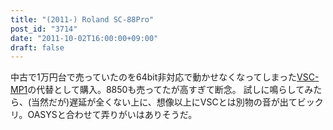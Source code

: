 ```yaml
---
title: "(2011-) Roland SC-88Pro"
post_id: "3714"
date: "2011-10-02T16:00:00+09:00"
draft: false
---
```



中古で1万円台で売っていたのを64bit非対応で動かせなくなってしまった[VSC-MP1](/vsc-mp1)の代替として購入。8850も売ってたが高すぎて断念。 試しに鳴らしてみたら、(当然だが)遅延が全くない上に、想像以上にVSCとは別物の音が出てビックリ。OASYSと合わせて弄りがいはありそうだ。
